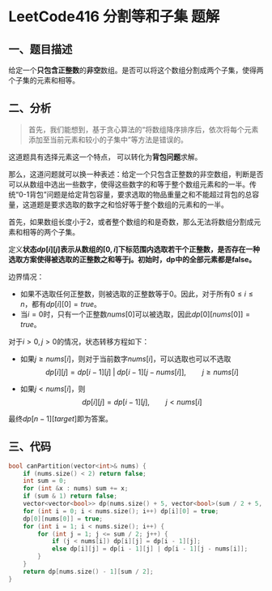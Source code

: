 # LeetCode416 分割等和子集 题解

## 一、题目描述

给定一个**只包含正整数**的**非空**数组。是否可以将这个数组分割成两个子集，使得两个子集的元素和相等。



## 二、分析

> 首先，我们能想到，基于贪心算法的“将数组降序排序后，依次将每个元素添加至当前元素和较小的子集中”等方法是错误的。

这道题具有选择元素这一个特点， 可以转化为**背包问题**求解。

那么，这道问题就可以换一种表述：给定一个只包含正整数的非空数组，判断是否可以从数组中选出一些数字，使得这些数字的和等于整个数组元素和的一半。传统“0-1背包”问题是给定背包容量，要求选取的物品重量之和不能超过背包的总容量，这道题是要求选取的数字之和恰好等于整个数组的元素和的一半。

首先，如果数组长度小于2，或者整个数组的和是奇数，那么无法将数组分割成元素和相等的两个子集。

定义**状态$dp[i][j]$表示从数组的$[0,i]$下标范围内选取若干个正整数，是否存在一种选取方案使得被选取的正整数之和等于j。初始时，dp中的全部元素都是false。**

边界情况：

+ 如果不选取任何正整数，则被选取的正整数等于0。因此，对于所有$0\le i \le n$，都有$dp[i][0]=true$。
+ 当$i=0$时，只有一个正整数$nums[0]$可以被选取，因此$dp[0][nums[0]]=true$。

对于$i>0,j>0$的情况，状态转移方程如下：

+ 如果$j\ge nums[i]$，则对于当前数字$nums[i]$，可以选取也可以不选取
  $$
  dp[i][j]=dp[i-1][j] \; | \; dp[i-1][j-nums[i]], \qquad j \ge nums[i]
  $$

+ 如果$j < nums[i]$，则
  $$
  dp[i][j]=dp[i-1][j], \qquad j < nums[i]
  $$

最终$dp[n-1][target]$即为答案。



## 三、代码

```c++
bool canPartition(vector<int>& nums) {
    if (nums.size() < 2) return false;
    int sum = 0;
    for (int &x : nums) sum += x;
    if (sum & 1) return false;
    vector<vector<bool>> dp(nums.size() + 5, vector<bool>(sum / 2 + 5, false));
    for (int i = 0; i < nums.size(); i++) dp[i][0] = true;
    dp[0][nums[0]] = true;
    for (int i = 1; i < nums.size(); i++) {
        for (int j = 1; j <= sum / 2; j++) {
            if (j < nums[i]) dp[i][j] = dp[i - 1][j];
            else dp[i][j] = dp[i - 1][j] | dp[i - 1][j - nums[i]];
        }
    }
    return dp[nums.size() - 1][sum / 2];
}
```

